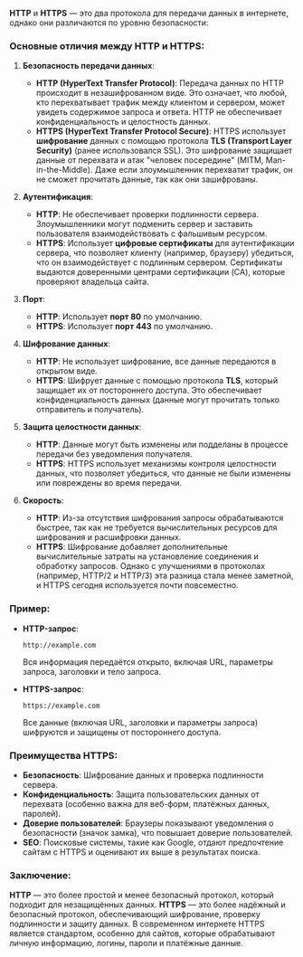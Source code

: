 **HTTP** и **HTTPS** — это два протокола для передачи данных в интернете, однако они различаются по уровню безопасности:

### Основные отличия между HTTP и HTTPS:

1. **Безопасность передачи данных**:
   - **HTTP (HyperText Transfer Protocol)**: Передача данных по HTTP происходит в незашифрованном виде. Это означает, что любой, кто перехватывает трафик между клиентом и сервером, может увидеть содержимое запроса и ответа. HTTP не обеспечивает конфиденциальность и целостность данных.
   - **HTTPS (HyperText Transfer Protocol Secure)**: HTTPS использует **шифрование** данных с помощью протокола **TLS (Transport Layer Security)** (ранее использовался SSL). Это шифрование защищает данные от перехвата и атак "человек посередине" (MITM, Man-in-the-Middle). Даже если злоумышленник перехватит трафик, он не сможет прочитать данные, так как они зашифрованы.

2. **Аутентификация**:
   - **HTTP**: Не обеспечивает проверки подлинности сервера. Злоумышленники могут подменить сервер и заставить пользователя взаимодействовать с фальшивым ресурсом.
   - **HTTPS**: Использует **цифровые сертификаты** для аутентификации сервера, что позволяет клиенту (например, браузеру) убедиться, что он взаимодействует с подлинным сервером. Сертификаты выдаются доверенными центрами сертификации (CA), которые проверяют владельца сайта.

3. **Порт**:
   - **HTTP**: Использует **порт 80** по умолчанию.
   - **HTTPS**: Использует **порт 443** по умолчанию.

4. **Шифрование данных**:
   - **HTTP**: Не использует шифрование, все данные передаются в открытом виде.
   - **HTTPS**: Шифрует данные с помощью протокола **TLS**, который защищает их от постороннего доступа. Это обеспечивает конфиденциальность данных (данные могут прочитать только отправитель и получатель).

5. **Защита целостности данных**:
   - **HTTP**: Данные могут быть изменены или подделаны в процессе передачи без уведомления получателя.
   - **HTTPS**: HTTPS использует механизмы контроля целостности данных, что позволяет убедиться, что данные не были изменены или повреждены во время передачи.

6. **Скорость**:
   - **HTTP**: Из-за отсутствия шифрования запросы обрабатываются быстрее, так как не требуется вычислительных ресурсов для шифрования и расшифровки данных.
   - **HTTPS**: Шифрование добавляет дополнительные вычислительные затраты на установление соединения и обработку запросов. Однако с улучшениями в протоколах (например, HTTP/2 и HTTP/3) эта разница стала менее заметной, и HTTPS сегодня используется почти повсеместно.

### Пример:
- **HTTP-запрос**: 
  ```
  http://example.com
  ```
  Вся информация передаётся открыто, включая URL, параметры запроса, заголовки и тело запроса.

- **HTTPS-запрос**:
  ```
  https://example.com
  ```
  Все данные (включая URL, заголовки и параметры запроса) шифруются и защищены от постороннего доступа.

### Преимущества HTTPS:
- **Безопасность**: Шифрование данных и проверка подлинности сервера.
- **Конфиденциальность**: Защита пользовательских данных от перехвата (особенно важна для веб-форм, платёжных данных, паролей).
- **Доверие пользователей**: Браузеры показывают уведомления о безопасности (значок замка), что повышает доверие пользователей.
- **SEO**: Поисковые системы, такие как Google, отдают предпочтение сайтам с HTTPS и оценивают их выше в результатах поиска.

### Заключение:
**HTTP** — это более простой и менее безопасный протокол, который подходит для незащищённых данных. **HTTPS** — это более надёжный и безопасный протокол, обеспечивающий шифрование, проверку подлинности и защиту данных. В современном интернете HTTPS является стандартом, особенно для сайтов, которые обрабатывают личную информацию, логины, пароли и платёжные данные.